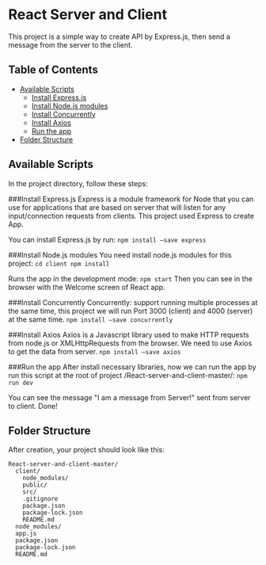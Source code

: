 # React Server and Client
This project is a simple way to create API by Express.js, then send a message from the server to the client.

## Table of Contents
- [Available Scripts](#available-scripts)
  - [Install Express.js](#install-expressjs)
  - [Install Node.js modules](#install-node-modules)
  - [Install Concurrently](#install-concurrently)
  - [Install Axios](#install-axios)
  - [Run the app](#run-the-app)
- [Folder Structure](#folder-structure)

## Available Scripts
In the project directory, follow these steps:

###Install Express.js
Express is a module framework for Node that you can use for applications that are based on server that will listen for any input/connection requests from clients.
This project used Express to create App.

You can install Express.js by run:
`npm install –save express`

###Install Node.js modules
You need install node.js modules for this project:
`cd client
npm install`

Runs the app in the development mode:
`npm start`
Then you can see in the browser with the Welcome screen of React app.

###Install Concurrently
Concurrently: support running multiple processes at the same time, this project we will run Port 3000 (client) and 4000 (server) at the same time.
`npm install –save concurrently`

###Install Axios
Axios is a Javascript library used to make HTTP requests from node.js or XMLHttpRequests from the browser. We need to use Axios to get the data from server.
`npm install –save axios`

###Run the app
After install necessary libraries, now we can run the app by run this script at the root of project /React-server-and-client-master/:
`npm run dev`

You can see the message "I am a message from Server!" sent from server to client.
Done!

## Folder Structure

After creation, your project should look like this:

```
React-server-and-client-master/
  client/
    node_modules/
    public/
    src/
    .gitignore
    package.json
    package-lock.json
    README.md
  node_modules/
  app.js
  package.json
  package-lock.json
  README.md
```